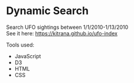 # Dynamic Search
Search UFO sightings between 1/1/2010-1/13/2010   
See it here: https://kitrana.github.io/ufo-index
  
Tools used:
* JavaScript
* D3
* HTML
* CSS
